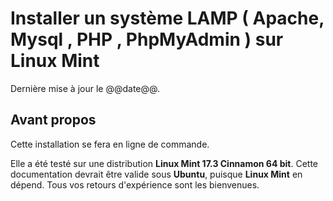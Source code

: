 # Installer un système LAMP ( Apache, Mysql , PHP , PhpMyAdmin ) sur Linux Mint

Dernière mise à jour le @@date@@.

## Avant propos

Cette installation se fera en ligne de commande.

Elle a été testé sur une distribution **Linux Mint 17.3 Cinnamon 64 bit**. Cette documentation devrait être valide sous **Ubuntu**, puisque **Linux Mint** en dépend.
Tous vos retours d'expérience sont les bienvenues.
